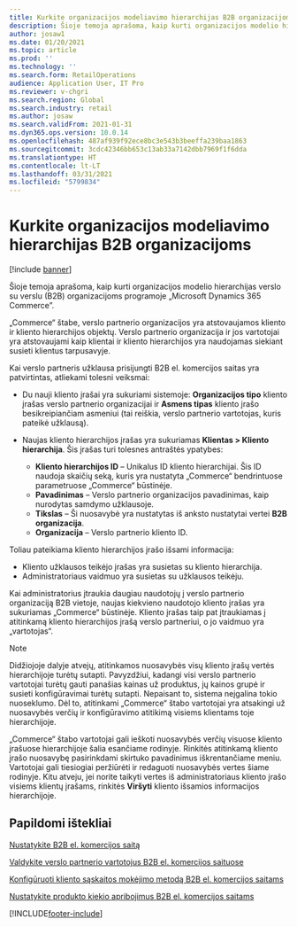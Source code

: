 ```yaml
---
title: Kurkite organizacijos modeliavimo hierarchijas B2B organizacijoms
description: Šioje temoja aprašoma, kaip kurti organizacijos modelio hierarchijas verslo su verslu (B2B) organizacijoms.
author: josaw1
ms.date: 01/20/2021
ms.topic: article
ms.prod: ''
ms.technology: ''
ms.search.form: RetailOperations
audience: Application User, IT Pro
ms.reviewer: v-chgri
ms.search.region: Global
ms.search.industry: retail
ms.author: josaw
ms.search.validFrom: 2021-01-31
ms.dyn365.ops.version: 10.0.14
ms.openlocfilehash: 487af939f92ece8bc3e543b3beeffa239baa1863
ms.sourcegitcommit: 3cdc42346bb653c13ab33a7142dbb7969f1f6dda
ms.translationtype: HT
ms.contentlocale: lt-LT
ms.lasthandoff: 03/31/2021
ms.locfileid: "5799834"
---
```

# <a name="create-org-modeling-hierarchies-for-b2b-organizations"></a>Kurkite organizacijos modeliavimo hierarchijas B2B organizacijoms

[!include [banner](../../includes/banner.md)]

Šioje temoja aprašoma, kaip kurti organizacijos modelio hierarchijas verslo su verslu (B2B) organizacijoms programoje „Microsoft Dynamics 365 Commerce”.

„Commerce“ štabe, verslo partnerio organizacijos yra atstovaujamos kliento ir kliento hierarchijos objektų. Verslo partnerio organizacija ir jos vartotojai yra atstovaujami kaip klientai ir kliento hierarchijos yra naudojamas siekiant susieti klientus tarpusavyje.

Kai verslo partneris užklausa prisijungti B2B el. komercijos saitas yra patvirtintas, atliekami tolesni veiksmai:

- Du nauji kliento įrašai yra sukuriami sistemoje: **Organizacijos tipo** kliento įrašas verslo partnerio organizacijai ir **Asmens tipas** kliento įrašo besikreipiančiam asmeniui (tai reiškia, verslo partnerio vartotojas, kuris pateikė užklausą).
- Naujas kliento hierarchijos įrašas yra sukuriamas **Klientas \> Kliento hierarchija**. Šis įrašas turi tolesnes antraštės ypatybes:

    - **Kliento hierarchijos ID** – Unikalus ID kliento hierarchijai. Šis ID naudoja skaičių seką, kuris yra nustatyta „Commerce“ bendrintuose parametruose „Commerce“ būstinėje.
    - **Pavadinimas** – Verslo partnerio organizacijos pavadinimas, kaip nurodytas samdymo užklausoje.
    - **Tikslas** – Ši nuosavybė yra nustatytas iš anksto nustatytai vertei **B2B organizacija**.
    - **Organizacija** – Verslo partnerio kliento ID.

Toliau pateikiama kliento hierarchijos įrašo išsami informacija:

- Kliento užklausos teikėjo įrašas yra susietas su kliento hierarchija.
- Administratoriaus vaidmuo yra susietas su užklausos teikėju.

Kai administratorius įtraukia daugiau naudotojų į verslo partnerio organizaciją B2B vietoje, naujas kiekvieno naudotojo kliento įrašas yra sukuriamas „Commerce“ būstinėje. Kliento įrašas taip pat įtraukiamas į atitinkamą kliento hierarchijos įrašą verslo partneriui, o jo vaidmuo yra „vartotojas“.

> [!NOTE]
> Didžiojoje dalyje atvejų, atitinkamos nuosavybės visų kliento įrašų vertės hierarchijoje turėtų sutapti. Pavyzdžiui, kadangi visi verslo partnerio vartotojai turėtų gauti panašias kainas už produktus, jų kainos grupė ir susieti konfigūravimai turėtų sutapti. Nepaisant to, sistema neįgalina tokio nuoseklumo. Dėl to, atitinkami „Commerce“ štabo vartotojai yra atsakingi už nuosavybės verčių ir konfigūravimo atitikimą visiems klientams toje hierarchijoje.

„Commerce“ štabo vartotojai gali ieškoti nuosavybės verčių visuose kliento įrašuose hierarchijoje šalia esančiame rodinyje. Rinkitės atitinkamą kliento įrašo nuosavybę pasirinkdami skirtuko pavadinimus iškrentančiame meniu. Vartotojai gali tiesiogiai peržiūrėti ir redaguoti nuosavybės vertes šiame rodinyje. Kitu atveju, jei norite taikyti vertes iš administratoriaus kliento įrašo visiems klientų įrašams, rinkitės **Viršyti** kliento išsamios informacijos hierarchijoje.

## <a name="additional-resources"></a>Papildomi ištekliai

[Nustatykite B2B el. komercijos saitą](set-up-b2b-site.md)

[Valdykite verslo partnerio vartotojus B2B el. komercijos saituose](manage-b2b-users.md)

[Konfigūruoti kliento sąskaitos mokėjimo metodą B2B el. komercijos saitams](payment-method.md)

[Nustatykite produkto kiekio apribojimus B2B el. komercijos saitams](quantity-limits.md)


[!INCLUDE[footer-include](../../includes/footer-banner.md)]